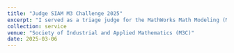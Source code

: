 ```yaml
---
title: "Judge SIAM M3 Challenge 2025"
excerpt: "I served as a triage judge for the MathWorks Math Modeling (M3) Challenge, organized by SIAM. Graded and provided feedback to challenge teams of over 20 teams of high school students in the United States and sixth form students in England and Wales." 
collection: service
venue: "Society of Industrial and Applied Mathematics (M3C)"
date: 2025-03-06
---
```




